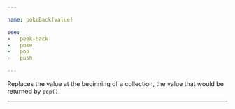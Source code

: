```yaml
---

name: pokeBack(value)

see:
-   peek-back
-   poke
-   pop
-   push

---
```


Replaces the value at the beginning of a collection, the value that would be
returned by `pop()`.

---


